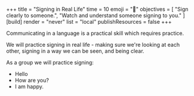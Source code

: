 +++
title = "Signing in Real Life"
time = 10
emoji = "👋"
objectives = [
  "Sign clearly to someone.",
  "Watch and understand someone signing to you."
]
[build]
  render = "never"
  list = "local"
  publishResources = false
+++

Communicating in a language is a practical skill which requires practice.

We will practice signing in real life - making sure we're looking at each other, signing in a way we can be seen, and being clear.

As a group we will practice signing:
* Hello
* How are you?
* I am happy.
